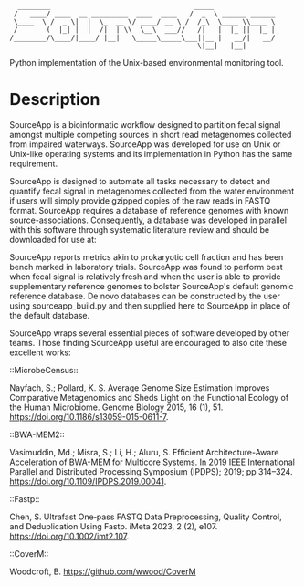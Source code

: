       ________                                   _____                 
     /   ____/ ____  __ _________  ____  ____   /  _  \ ______ ______  
     \____  \ /  _ \|  |  \_  __ \/ ____/ __ \ /  /_\  \____ \\____ \ 
     /       (  |_| |  |  /|  | \\  \__\  ___//   /|   |  |_ ||  |_ |
    /________/\____/|____/ |__|   \_____\_____\___||__ |   __/|   __/ 
                                                  \|__|   |__|   

Python implementation of the Unix-based environmental monitoring tool.

# Description 
SourceApp is a bioinformatic workflow designed to partition fecal signal amongst
multiple competing sources in short read metagenomes collected from impaired 
waterways. SourceApp was developed for use on Unix or Unix-like operating systems
and its implementation in Python has the same requirement.

SourceApp is designed to automate all tasks necessary to detect and quantify fecal
signal in metagenomes collected from the water environment if users will simply 
provide gzipped copies of the raw reads in FASTQ format. SourceApp requires a
database of reference genomes with known source-associations. Consequently,
a database was developed in parallel with this software through systematic 
literature review and should be downloaded for use at: <URL>

SourceApp reports metrics akin to prokaryotic cell fraction and has been bench
marked in laboratory trials. SourceApp was found to perform best when fecal signal 
is relatively fresh and when the user is able to provide supplementary reference 
genomes to bolster SourceApp's default genomic reference database. De novo 
databases can be constructed by the user using sourceapp_build.py and then 
supplied here to SourceApp in place of the default database. 

SourceApp wraps several essential pieces of software developed by other teams. 
Those finding SourceApp useful are encouraged to also cite these excellent works:
    
::MicrobeCensus::

Nayfach, S.; Pollard, K. S. Average Genome Size Estimation Improves Comparative Metagenomics and Sheds Light on the Functional Ecology of the Human Microbiome. Genome Biology 2015, 16 (1), 51. https://doi.org/10.1186/s13059-015-0611-7.

::BWA-MEM2::

Vasimuddin, Md.; Misra, S.; Li, H.; Aluru, S. Efficient Architecture-Aware Acceleration of BWA-MEM for Multicore Systems. In 2019 IEEE International Parallel and Distributed Processing Symposium (IPDPS); 2019; pp 314–324. https://doi.org/10.1109/IPDPS.2019.00041.

::Fastp::

Chen, S. Ultrafast One‐pass FASTQ Data Preprocessing, Quality Control, and Deduplication Using Fastp. iMeta 2023, 2 (2), e107. https://doi.org/10.1002/imt2.107.

::CoverM::

Woodcroft, B. https://github.com/wwood/CoverM

